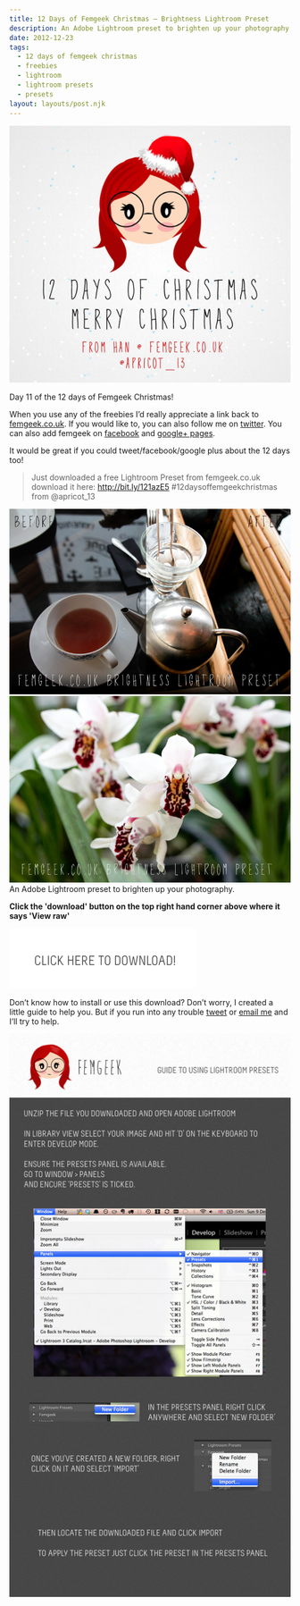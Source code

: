 ```yaml
---
title: 12 Days of Femgeek Christmas – Brightness Lightroom Preset
description: An Adobe Lightroom preset to brighten up your photography.
date: 2012-12-23
tags:
  - 12 days of femgeek christmas 
  - freebies 
  - lightroom 
  - lightroom presets 
  - presets
layout: layouts/post.njk
---
```


![12 Days of Femgeek Christmas](12daysofchristmas-20201229113717500.jpg)

Day 11 of the 12 days of Femgeek Christmas!

When you use any of the freebies I’d really appreciate a link back to [femgeek.co.uk](http://www.femgeek.co.uk/). If you would like to, you can also follow me on [twitter](https://twitter.com/apricot_13). You can also add femgeek on [facebook](https://www.facebook.com/femgeek.co.uk) and [google+ pages](https://plus.google.com/110396807693668334198/posts).

 

It would be great if you could tweet/facebook/google plus about the 12 days too!

> Just downloaded a free Lightroom Preset from femgeek.co.uk download it here: http://bit.ly/121azE5 #12daysoffemgeekchristmas from @apricot_13

 

![femgeekBrightnessLightroomPreset](8259464636_037339ccc0_c.jpg)
![femgeekBrightnessLightroomPreset2](8259464412_2c4dbecc8b_c.jpg)
An Adobe Lightroom preset to brighten up your photography.

 

 **Click the 'download' button on the top right hand corner above where it says 'View raw'**

[![Femgeek Brightness Lightroom Preset ](downloadBtn-20201229113717480.jpg)](https://github.com/apricot13/femgeek-static/blob/master/posts/2012-12-23-12-days-of-femgeek-christmas-brightness-lightroom-preset/FemgeekBrightnessLightroomPreset.zip)

 

 

Don’t know how to install or use this download? Don’t worry, I created a little guide to help you. But if you run into any trouble [tweet](https://www.twitter.com/apricot_13) or [email me](http://www.femgeek.co.uk/contact) and I’ll try to help.

 

 

![Using Lightroom Presets](8258413134_74d9ddacd1_o-20201229113717580.jpg)